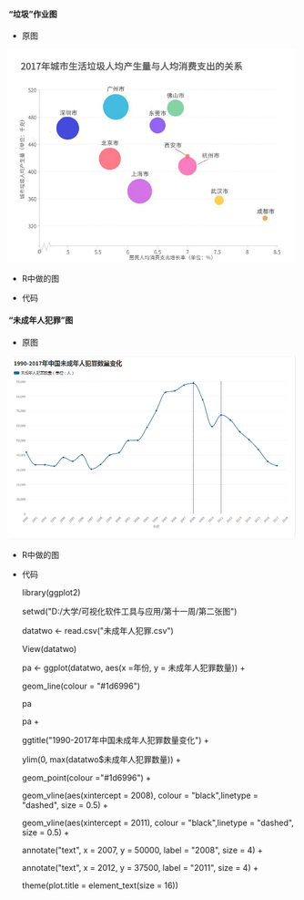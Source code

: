 #### “垃圾”作业图

- 原图

![image](https://github.com/wangsihan98/homework/blob/master/homework4-picture3.jpg)

- R中做的图


- 代码




#### “未成年人犯罪”图

- 原图

![image](https://github.com/wangsihan98/homework/blob/master/homework5-picture2.png)

- R中做的图

- 代码

	library(ggplot2)

	setwd("D:/大学/可视化软件工具与应用/第十一周/第二张图")

	datatwo <- read.csv("未成年人犯罪.csv")

	View(datatwo)

	pa <- ggplot(datatwo, aes(x =年份, y = 未成年人犯罪数量)) + 

  	geom_line(colour = "#1d6996")
  
	pa

	pa +

	ggtitle("1990-2017年中国未成年人犯罪数量变化") +
	
	ylim(0, max(datatwo$未成年人犯罪数量)) +
	
	geom_point(colour ="#1d6996") +
	
	geom_vline(aes(xintercept = 2008), colour = "black",linetype = "dashed", size = 0.5) +
	
	geom_vline(aes(xintercept = 2011), colour = "black",linetype = "dashed", size = 0.5) +
	
	annotate("text", x = 2007, y = 50000, label = "2008", size = 4) +
	
	annotate("text", x = 2012, y = 37500, label = "2011", size = 4) +
	
	theme(plot.title = element_text(size = 16))
	
